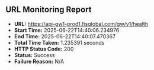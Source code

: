 ## URL Monitoring Report

- **URL:** https://api-gw1-prod1.fisglobal.com/gw/v1/health
- **Start Time:** 2025-06-22T14:40:06.234976
- **End Time:** 2025-06-22T14:40:07.470367
- **Total Time Taken:** 1.235391 seconds
- **HTTP Status Code:** 200
- **Status:** Success
- **Failure Reason:** N/A
